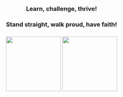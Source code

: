 <div align="center">
  
###
### Learn, challenge, thrive!
### Stand straight, walk proud, have faith!
###
  
<img height="150px" src="https://github-readme-stats.vercel.app/api/top-langs/?username=vhurryharry&layout=compact&theme=monokai&private=true">
<img height="150px" src="https://github-readme-stats.vercel.app/api?username=vhurryharry&show_icons=true&theme=monokai&count_private=true&private=true">
<br/><br/>
<!--
<div><img align="center" src="https://github-readme-streak-stats.herokuapp.com/?user=vhurryharry&theme=monokai&" alt="vhurryharry" /></div>
</div>
-->
